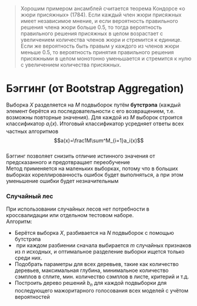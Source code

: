 >Хорошим примером ансамблей считается теорема Кондорсе «о жюри присяжных» (1784). Если каждый член жюри присяжных имеет независимое мнение, и если вероятность правильного решения члена жюри больше 0.5, то тогда вероятность правильного решения присяжных в целом возрастает с увеличением количества членов жюри и стремится к единице. Если же вероятность быть правым у каждого из членов жюри меньше 0.5, то вероятность принятия правильного решения присяжными в целом монотонно уменьшается и стремится к нулю с увеличением количества присяжных.  
  
# Бэггинг (от Bootstrap Aggregation)  
Выборка $X$ разделяется на $M$ подвыборок путём **бутстрэпа** (каждый элемент берётся из последовательности с его возвращением, т.е. возможны повторные значения). Для каждой из $M$ выборок строится классификатор $a_i(x)$. Итоговый классификатор усредняет ответы всех частных алгоритмов  
$$a(x)=\frac1M\sum^M_{i=1}a_i(x)$$  
Бэггинг позволяет снизить отличие истинного значения от предсказанного и предотвращает переобучение  
Метод применяется на маленьких выборках, потому что в больших выборках кореллированность ошибок будет выполняться, а при этом уменьшение ошибки будет незначительным  
  
### Случайный лес  
При использовании случайных лесов нет потребности в кроссвалидации или отдельном тестовом наборе.  
Алгоритм:   
- Берётся выборка $X$, разбивается на $N$ подвыборок с помощью бутстрэпа  
-  при каждом разбиении сначала выбирается $m$ случайных признаков из $n$ исходных, и оптимальное разделение выборки ищется только среди них.  
- Подобрать параметры для всех деревьев, такие как количество деревьев, максимальная глубина, минимальное количество сэмплов в сплите, мин. количество сэмплов в листе, критерий и т.д.  
- Построить дерево решений $b_n$ для каждой подвыборки для последующего мажоритарного голосования всех моделей с учётом вероятностей  
